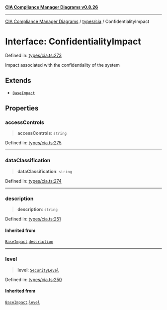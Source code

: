 [**CIA Compliance Manager Diagrams v0.8.26**](../../../README.md)

***

[CIA Compliance Manager Diagrams](../../../modules.md) / [types/cia](../README.md) / ConfidentialityImpact

# Interface: ConfidentialityImpact

Defined in: [types/cia.ts:273](https://github.com/Hack23/cia-compliance-manager/blob/168f1311621722afef33b264085d8ac99d4a3213/src/types/cia.ts#L273)

Impact associated with the confidentiality of the system

## Extends

- [`BaseImpact`](BaseImpact.md)

## Properties

### accessControls

> **accessControls**: `string`

Defined in: [types/cia.ts:275](https://github.com/Hack23/cia-compliance-manager/blob/168f1311621722afef33b264085d8ac99d4a3213/src/types/cia.ts#L275)

***

### dataClassification

> **dataClassification**: `string`

Defined in: [types/cia.ts:274](https://github.com/Hack23/cia-compliance-manager/blob/168f1311621722afef33b264085d8ac99d4a3213/src/types/cia.ts#L274)

***

### description

> **description**: `string`

Defined in: [types/cia.ts:251](https://github.com/Hack23/cia-compliance-manager/blob/168f1311621722afef33b264085d8ac99d4a3213/src/types/cia.ts#L251)

#### Inherited from

[`BaseImpact`](BaseImpact.md).[`description`](BaseImpact.md#description)

***

### level

> **level**: [`SecurityLevel`](../type-aliases/SecurityLevel.md)

Defined in: [types/cia.ts:250](https://github.com/Hack23/cia-compliance-manager/blob/168f1311621722afef33b264085d8ac99d4a3213/src/types/cia.ts#L250)

#### Inherited from

[`BaseImpact`](BaseImpact.md).[`level`](BaseImpact.md#level)
